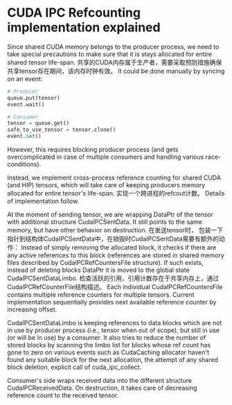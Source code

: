 # CUDA IPC Refcounting implementation explained

Since shared CUDA memory belongs to the producer process, we need to take special precautions to make sure that it is stays allocated for entire shared tensor life-span.
共享的CUDA内存属于生产者，需要采取预防措施确保共享tensor存在期间，该内存时钟有效。
It could be done manually by syncing on an event:

```python
# Producer
queue.put(tensor)
event.wait()

# Consumer
tensor = queue.get()
safe_to_use_tensor = tensor.clone()
event.set()
```

However, this requires blocking producer process (and gets overcomplicated in case of multiple consumers and handling various race-conditions).

Instead, we implement cross-process reference counting for shared CUDA (and HIP) tensors, which will take care of keeping producers memory allocated for entire tensor's life-span.
实现一个跨进程的refcout计数。
Details of implementation follow.

At the moment of sending tensor, we are wrapping DataPtr of the tensor with additional structure CudaIPCSentData. It still points to the same memory, but have other behavior on destruction.
在发送tensor时， 包装一下指针到结构体CudaIPCSentData中，在销毁时CudaIPCSentData需要有额外的动作：
Instead of simply removing the allocated block, it checks if there are any active references to this block (references are stored in shared memory files described by CudaIPCRefCountersFile structure). If such exists, instead of deleting blocks DataPtr it is moved to the global state CudaIPCSentDataLimbo.
检查活跃的引用，引用计数存在于共享内存上，通过CudaIPCRefCounterFile结构描述。
Each individual CudaIPCRefCountersFile contains multiple reference counters for multiple tensors. Current implementation sequentially provides next available reference counter by increasing offset.

CudaIPCSentDataLimbo is keeping references to data blocks which are not in use by producer process (i.e., tensor when out of scope), but still in use (or will be in use) by a consumer. It also tries to reduce the number of stored blocks by scanning the limbo list for blocks whose ref count has gone to zero on various events such as CudaCaching allocator haven't found any suitable block for the next allocation, the attempt of any shared block deletion, explicit call of cuda_ipc_collect.

Consumer's side wraps received data into the different structure CudaIPCReceivedData. On destruction, it takes care of decreasing reference count to the received tensor.
